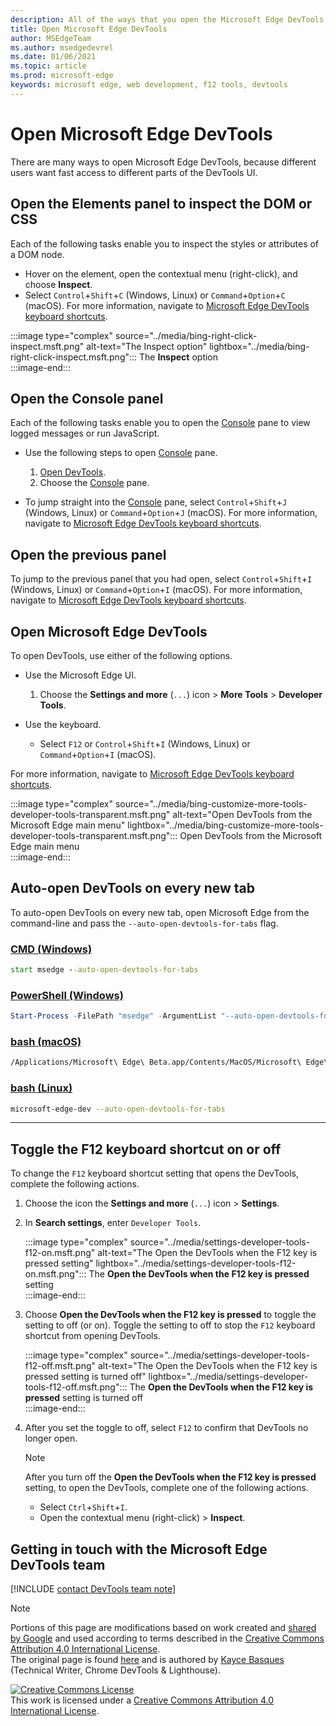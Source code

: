 ```yaml
---
description: All of the ways that you open the Microsoft Edge DevTools.
title: Open Microsoft Edge DevTools
author: MSEdgeTeam
ms.author: msedgedevrel
ms.date: 01/06/2021
ms.topic: article
ms.prod: microsoft-edge
keywords: microsoft edge, web development, f12 tools, devtools
---
```

<!-- Copyright Kayce Basques 

   Licensed under the Apache License, Version 2.0 (the "License");
   you may not use this file except in compliance with the License.
   You may obtain a copy of the License at

       https://www.apache.org/licenses/LICENSE-2.0

   Unless required by applicable law or agreed to in writing, software
   distributed under the License is distributed on an "AS IS" BASIS,
   WITHOUT WARRANTIES OR CONDITIONS OF ANY KIND, either express or implied.
   See the License for the specific language governing permissions and
   limitations under the License. -->

# Open Microsoft Edge DevTools  

There are many ways to open Microsoft Edge DevTools, because different users want fast access to different parts of the DevTools UI.  

## Open the Elements panel to inspect the DOM or CSS  

Each of the following tasks enable you to inspect the styles or attributes of a DOM node.

*   Hover on the element, open the contextual menu \(right-click\), and choose **Inspect**.  
*   Select `Control`+`Shift`+`C` \(Windows, Linux\) or `Command`+`Option`+`C` \(macOS\).  For more information, navigate to [Microsoft Edge DevTools keyboard shortcuts][DevtoolsShortcutsIndex].  

:::image type="complex" source="../media/bing-right-click-inspect.msft.png" alt-text="The Inspect option" lightbox="../media/bing-right-click-inspect.msft.png":::
   The **Inspect** option  
:::image-end:::  

<!--Navigate to [Get Started With Viewing And Changing CSS][GetStartedCSS].  -->  

## Open the Console panel  

Each of the following tasks enable you to open the [Console][DevtoolsConsoleIndex] pane to view logged messages or run JavaScript.  

*   Use the following steps to open [Console][DevtoolsConsoleIndex] pane.  
    
    1.  [Open DevTools](#open-microsoft-edge-devtools).  
    1.  Choose the [Console][DevtoolsConsoleIndex] pane.  

*   To jump straight into the [Console][DevtoolsConsoleIndex] pane, select `Control`+`Shift`+`J` \(Windows, Linux\) or `Command`+`Option`+`J` \(macOS\).  For more information, navigate to [Microsoft Edge DevTools keyboard shortcuts][DevtoolsShortcutsIndex].  

<!--Navigate to [Get Started With The Console][ConsoleGetStarted].  -->

## Open the previous panel  

To jump to the previous panel that you had open, select `Control`+`Shift`+`I` \(Windows, Linux\) or `Command`+`Option`+`I` \(macOS\).  For more information, navigate to [Microsoft Edge DevTools keyboard shortcuts][DevtoolsShortcutsIndex].  

## Open Microsoft Edge DevTools  

To open DevTools, use either of the following options.  

*   Use the Microsoft Edge UI.  
    
    1.  Choose the **Settings and more** \(`...`\) icon >  **More Tools** >  **Developer Tools**.  
    
*   Use the keyboard.  
    *   Select `F12` or `Control`+`Shift`+`I` \(Windows, Linux\) or `Command`+`Option`+`I` \(macOS\).  

For more information, navigate to [Microsoft Edge DevTools keyboard shortcuts][DevtoolsShortcutsIndex].  

:::image type="complex" source="../media/bing-customize-more-tools-developer-tools-transparent.msft.png" alt-text="Open DevTools from the Microsoft Edge main menu" lightbox="../media/bing-customize-more-tools-developer-tools-transparent.msft.png":::
   Open DevTools from the Microsoft Edge main menu  
:::image-end:::  

## Auto-open DevTools on every new tab  

To auto-open DevTools on every new tab, open Microsoft Edge from the command-line and pass the `--auto-open-devtools-for-tabs` flag.  

### [CMD (Windows)](#tab/cmd-Windows/)  

<a id="auto-open-devtools-command-line"></a>  

```cmd
start msedge --auto-open-devtools-for-tabs
```  

### [PowerShell (Windows)](#tab/powershell-Windows/)  

<a id="auto-open-devtools-command-line"></a>  

```powershell
Start-Process -FilePath "msedge" -ArgumentList "--auto-open-devtools-for-tabs"
```  

### [bash (macOS)](#tab/bash-macos/)  

<a id="auto-open-devtools-command-line"></a>  

```bash
/Applications/Microsoft\ Edge\ Beta.app/Contents/MacOS/Microsoft\ Edge\ Beta --auto-open-devtools-for-tabs
```  

### [bash (Linux)](#tab/bash-linux/)  

<a id="auto-open-devtools-command-line"></a>  

```bash
microsoft-edge-dev --auto-open-devtools-for-tabs
```  

* * *  

## Toggle the F12 keyboard shortcut on or off  

To change the `F12` keyboard shortcut setting that opens the DevTools, complete the following actions.  

1.  Choose the icon the **Settings and more** \(`...`\) icon > **Settings**.  
1.  In **Search settings**, enter `Developer Tools`.  
    
    :::image type="complex" source="../media/settings-developer-tools-f12-on.msft.png" alt-text="The Open the DevTools when the F12 key is pressed setting" lightbox="../media/settings-developer-tools-f12-on.msft.png":::
       The **Open the DevTools when the F12 key is pressed** setting  
    :::image-end:::  
    
1.  Choose **Open the DevTools when the F12 key is pressed** to toggle the setting to off \(or on\).  Toggle the setting to off to stop the `F12` keyboard shortcut from opening DevTools.  
    
    :::image type="complex" source="../media/settings-developer-tools-f12-off.msft.png" alt-text="The Open the DevTools when the F12 key is pressed setting is turned off" lightbox="../media/settings-developer-tools-f12-off.msft.png":::
       The **Open the DevTools when the F12 key is pressed** setting is turned off  
    :::image-end:::  
    
1.  After you set the toggle to off, select `F12` to confirm that DevTools no longer open.  
    
    > [!NOTE]
    > After you turn off the **Open the DevTools when the F12 key is pressed** setting, to open the DevTools, complete one of the following actions.  
    > 
    > *   Select `Ctrl`+`Shift`+`I`.  
    > *   Open the contextual menu \(right-click\) > **Inspect**.  
    
## Getting in touch with the Microsoft Edge DevTools team  

[!INCLUDE [contact DevTools team note](../includes/contact-devtools-team-note.md)]  

<!-- links -->  

[DevtoolsConsoleIndex]: ../console/index.md "Console Overview | Microsoft Docs"  
[DevtoolsShortcutsIndex]: ../shortcuts/index.md "Microsoft Edge DevTools keyboard shortcuts | Microsoft Docs"  

<!--[ConsoleGetStarted]: /microsoft-edge/devtools-guide-chromium/console/get-started ""  -->  
<!--[GetStartedCSS]: /microsoft-edge/devtools-guide-chromium/css "CSS"  -->

> [!NOTE]
> Portions of this page are modifications based on work created and [shared by Google][GoogleSitePolicies] and used according to terms described in the [Creative Commons Attribution 4.0 International License][CCA4IL].  
> The original page is found [here](https://developers.google.com/web/tools/chrome-devtools/open) and is authored by [Kayce Basques][KayceBasques] \(Technical Writer, Chrome DevTools \& Lighthouse\).  

[![Creative Commons License][CCby4Image]][CCA4IL]  
This work is licensed under a [Creative Commons Attribution 4.0 International License][CCA4IL].  

[CCA4IL]: https://creativecommons.org/licenses/by/4.0  
[CCby4Image]: https://i.creativecommons.org/l/by/4.0/88x31.png  
[GoogleSitePolicies]: https://developers.google.com/terms/site-policies  
[KayceBasques]: https://developers.google.com/web/resources/contributors/kaycebasques  
